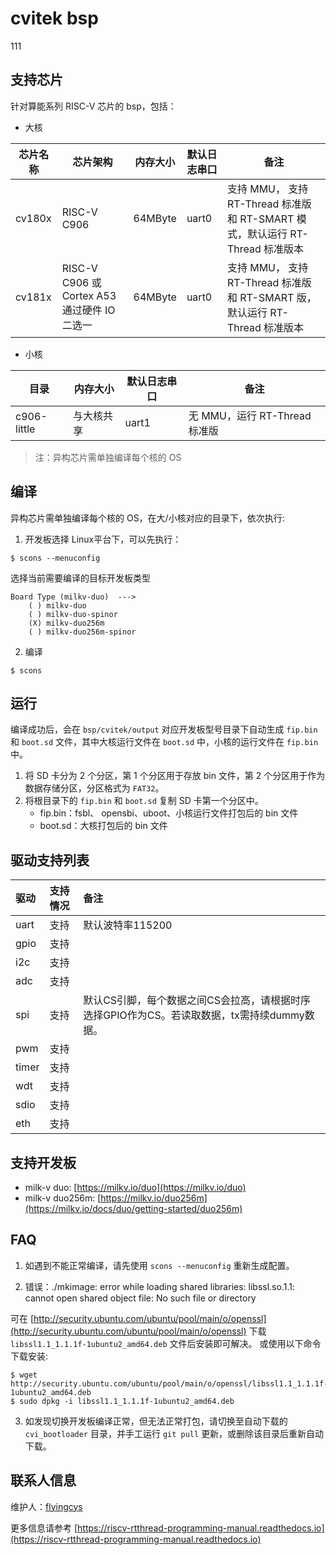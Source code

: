 # cvitek bsp

111
## 支持芯片
针对算能系列 RISC-V 芯片的 bsp，包括：

- 大核

| 芯片名称 | 芯片架构 | 内存大小 | 默认日志串口 | 备注 |
| ------- | ------- |------- | -------- | -------- |
| cv180x | RISC-V C906 | 64MByte | uart0 | 支持 MMU， 支持 RT-Thread 标准版 和 RT-SMART 模式，默认运行 RT-Thread 标准版本 |
| cv181x | RISC-V C906 或 Cortex A53 通过硬件 IO 二选一 | 64MByte | uart0 | 支持 MMU， 支持 RT-Thread 标准版 和 RT-SMART 版，默认运行 RT-Thread 标准版本 |

- 小核

| 目录 | 内存大小 | 默认日志串口 | 备注 |
| ---- | ------- | -------- | --- |
| c906-little | 与大核共享 | uart1 | 无 MMU，运行 RT-Thread 标准版 |

> 注：异构芯片需单独编译每个核的 OS

## 编译
异构芯片需单独编译每个核的 OS，在大/小核对应的目录下，依次执行:

1. 开发板选择
Linux平台下，可以先执行：
```shell
$ scons --menuconfig
```

选择当前需要编译的目标开发板类型
```shell
Board Type (milkv-duo)  --->
    ( ) milkv-duo
    ( ) milkv-duo-spinor
    (X) milkv-duo256m
    ( ) milkv-duo256m-spinor
```

2. 编译
```shell
$ scons
```

## 运行

编译成功后，会在 `bsp/cvitek/output` 对应开发板型号目录下自动生成 `fip.bin` 和 `boot.sd` 文件，其中大核运行文件在 `boot.sd` 中，小核的运行文件在 `fip.bin` 中。

1. 将 SD 卡分为 2 个分区，第 1 个分区用于存放 bin 文件，第 2 个分区用于作为数据存储分区，分区格式为 `FAT32`。
2. 将根目录下的 `fip.bin` 和 `boot.sd` 复制 SD 卡第一个分区中。
	- fip.bin：fsbl、 opensbi、uboot、小核运行文件打包后的 bin 文件
	- boot.sd：大核打包后的 bin 文件

## 驱动支持列表

| 驱动 | 支持情况 | 备注              |
| :--- | :------- | :---------------- |
| uart | 支持     | 默认波特率115200 |
| gpio | 支持 |  |
| i2c  | 支持 |  |
| adc | 支持 |  |
| spi | 支持 | 默认CS引脚，每个数据之间CS会拉高，请根据时序选择GPIO作为CS。若读取数据，tx需持续dummy数据。|
| pwm | 支持 |  |
| timer | 支持 |  |
| wdt | 支持 |  |
| sdio | 支持 |  |
| eth | 支持 |  |

## 支持开发板
- milk-v duo: [https://milkv.io/duo](https://milkv.io/duo)
- milk-v duo256m: [https://milkv.io/duo256m](https://milkv.io/docs/duo/getting-started/duo256m)

## FAQ
1. 如遇到不能正常编译，请先使用 `scons --menuconfig` 重新生成配置。

2. 错误：./mkimage: error while loading shared libraries: libssl.so.1.1: cannot open shared object file: No such file or directory

可在 [http://security.ubuntu.com/ubuntu/pool/main/o/openssl](http://security.ubuntu.com/ubuntu/pool/main/o/openssl) 下载 `libssl1.1_1.1.1f-1ubuntu2_amd64.deb` 文件后安装即可解决。
或使用以下命令下载安装:
```shell
$ wget http://security.ubuntu.com/ubuntu/pool/main/o/openssl/libssl1.1_1.1.1f-1ubuntu2_amd64.deb
$ sudo dpkg -i libssl1.1_1.1.1f-1ubuntu2_amd64.deb
```

3. 如发现切换开发板编译正常，但无法正常打包，请切换至自动下载的 `cvi_bootloader` 目录，并手工运行 `git pull` 更新，或删除该目录后重新自动下载。

## 联系人信息

维护人：[flyingcys](https://github.com/flyingcys)

更多信息请参考 [https://riscv-rtthread-programming-manual.readthedocs.io](https://riscv-rtthread-programming-manual.readthedocs.io)
